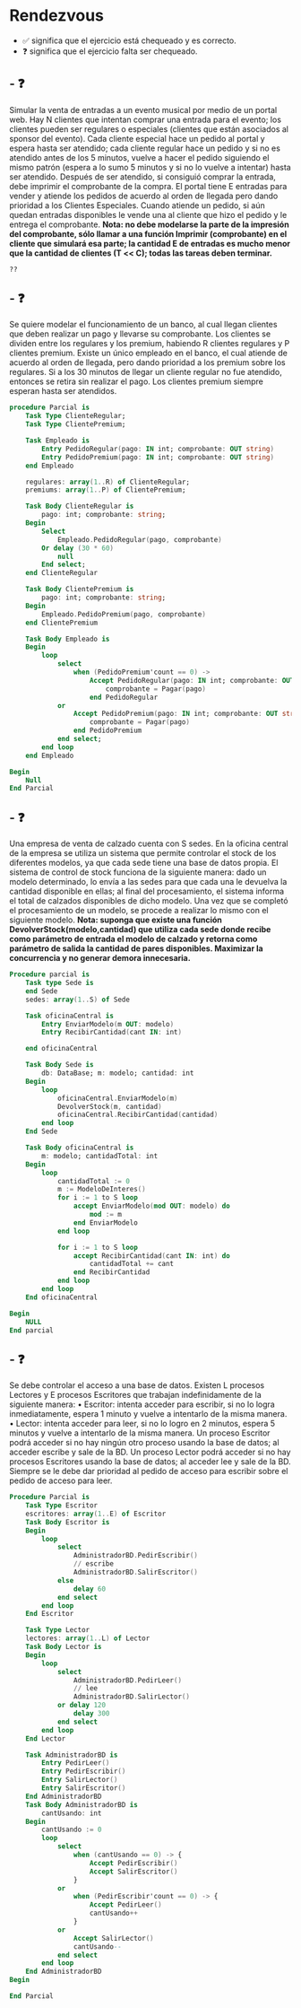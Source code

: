 # Rendezvous

-   ✅ significa que el ejercicio está chequeado y es correcto.
-   ❓ significa que el ejercicio falta ser chequeado.

## - ❓

Simular la venta de entradas a un evento musical por medio de un portal web. Hay N clientes que intentan comprar una entrada para el evento; los clientes pueden ser regulares o especiales (clientes que están asociados al sponsor del evento). Cada cliente especial hace un pedido al portal y espera hasta ser atendido; cada cliente regular hace un pedido y si no es atendido antes de los 5 minutos, vuelve a hacer el pedido siguiendo el mismo patrón (espera a lo sumo 5 minutos y si no lo vuelve a intentar) hasta ser atendido. Después de ser atendido, si consiguió comprar la entrada, debe imprimir el comprobante de la compra. El portal tiene E entradas para vender y atiende los pedidos de acuerdo al orden de llegada pero dando prioridad a los Clientes Especiales. Cuando atiende un pedido, si aún quedan entradas disponibles le vende una al cliente que hizo el pedido y le entrega el comprobante.
**Nota: no debe modelarse la parte de la impresión del comprobante, sólo llamar a una función Imprimir (comprobante) en el cliente que simulará esa parte; la cantidad E de entradas es mucho menor que la cantidad de clientes (T << C); todas las tareas deben terminar.**

```ada
??
```

## - ❓

Se quiere modelar el funcionamiento de un banco, al cual llegan clientes que deben realizar un pago y llevarse su comprobante. Los clientes se dividen entre los regulares y los premium, habiendo R clientes regulares y P clientes premium. Existe un único empleado en el banco, el cual atiende de acuerdo al orden de llegada, pero dando prioridad a los premium sobre los regulares. Si a los 30 minutos de llegar un cliente regular no fue atendido, entonces se retira sin realizar el pago. Los clientes premium siempre esperan hasta ser atendidos.

```ada
procedure Parcial is
    Task Type ClienteRegular;
    Task Type ClientePremium;

    Task Empleado is
        Entry PedidoRegular(pago: IN int; comprobante: OUT string)
        Entry PedidoPremium(pago: IN int; comprobante: OUT string)
    end Empleado

    regulares: array(1..R) of ClienteRegular;
    premiums: array(1..P) of ClientePremium;

    Task Body ClienteRegular is
        pago: int; comprobante: string;
    Begin
        Select
            Empleado.PedidoRegular(pago, comprobante)
        Or delay (30 * 60)
            null
        End select;
    end ClienteRegular

    Task Body ClientePremium is
        pago: int; comprobante: string;
    Begin
        Empleado.PedidoPremium(pago, comprobante)
    end ClientePremium

    Task Body Empleado is
    Begin
        loop
            select
                when (PedidoPremium'count == 0) ->
                    Accept PedidoRegular(pago: IN int; comprobante: OUT string) do
                        comprobante = Pagar(pago)
                    end PedidoRegular
            or
                Accept PedidoPremium(pago: IN int; comprobante: OUT string) do
                    comprobante = Pagar(pago)
                end PedidoPremium
            end select;
        end loop
    end Empleado

Begin
    Null
End Parcial
```

## - ❓

Una empresa de venta de calzado cuenta con S sedes. En la oficina central de la empresa se utiliza un sistema que permite controlar el stock de los diferentes modelos, ya que cada sede tiene una base de datos propia. El sistema de control de stock funciona de la siguiente manera: dado un modelo determinado, lo envía a las sedes para que cada una le devuelva la cantidad disponible en ellas; al final del procesamiento, el sistema informa el total de calzados disponibles de dicho modelo. Una vez que se completó el procesamiento de un modelo, se procede a realizar lo mismo con el siguiente modelo.
**Nota: suponga que existe una función DevolverStock(modelo,cantidad) que utiliza cada sede donde recibe como parámetro de entrada el modelo de calzado y retorna como parámetro de salida la cantidad de pares disponibles. Maximizar la concurrencia y no generar demora innecesaria.**

```ada
Procedure parcial is
    Task type Sede is
    end Sede
    sedes: array(1..S) of Sede

    Task oficinaCentral is
        Entry EnviarModelo(m OUT: modelo)
        Entry RecibirCantidad(cant IN: int)

    end oficinaCentral

    Task Body Sede is
        db: DataBase; m: modelo; cantidad: int
    Begin
        loop
            oficinaCentral.EnviarModelo(m)
            DevolverStock(m, cantidad)
            oficinaCentral.RecibirCantidad(cantidad)
        end loop
    End Sede

    Task Body oficinaCentral is
        m: modelo; cantidadTotal: int
    Begin
        loop
            cantidadTotal := 0
            m := ModeloDeInteres()
            for i := 1 to S loop
                accept EnviarModelo(mod OUT: modelo) do
                    mod := m
                end EnviarModelo
            end loop

            for i := 1 to S loop
                accept RecibirCantidad(cant IN: int) do
                    cantidadTotal += cant
                end RecibirCantidad
            end loop
        end loop
    End oficinaCentral

Begin
    NULL
End parcial
```

## - ❓

Se debe controlar el acceso a una base de datos. Existen L procesos Lectores y E procesos Escritores que trabajan indefinidamente de la siguiente manera:
• Escritor: intenta acceder para escribir, si no lo logra inmediatamente, espera 1 minuto y vuelve a intentarlo de la misma manera.
• Lector: intenta acceder para leer, si no lo logro en 2 minutos, espera 5 minutos y vuelve a intentarlo de la misma manera.
Un proceso Escritor podrá acceder si no hay ningún otro proceso usando la base de datos; al acceder escribe y sale de la BD. Un proceso Lector podrá acceder si no hay procesos Escritores usando la base de datos; al acceder lee y sale de la BD. Siempre se le debe dar prioridad al pedido de acceso para escribir sobre el pedido de acceso para leer.

```ada
Procedure Parcial is
    Task Type Escritor
    escritores: array(1..E) of Escritor
    Task Body Escritor is
    Begin
        loop
            select
                AdministradorBD.PedirEscribir()
                // escribe
                AdministradorBD.SalirEscritor()
            else
                delay 60
            end select
        end loop
    End Escritor

    Task Type Lector
    lectores: array(1..L) of Lector
    Task Body Lector is
    Begin
        loop
            select
                AdministradorBD.PedirLeer()
                // lee
                AdministradorBD.SalirLector()
            or delay 120
                delay 300
            end select
        end loop
    End Lector

    Task AdministradorBD is
        Entry PedirLeer()
        Entry PedirEscribir()
        Entry SalirLector()
        Entry SalirEscritor()
    End AdministradorBD
    Task Body AdministradorBD is
        cantUsando: int
    Begin
        cantUsando := 0
        loop
            select
                when (cantUsando == 0) -> {
                    Accept PedirEscribir()
                    Accept SalirEscritor()
                }
            or
                when (PedirEscribir'count == 0) -> {
                    Accept PedirLeer()
                    cantUsando++
                }
            or
                Accept SalirLector()
                cantUsando--
            end select
        end loop
    End AdministradorBD
Begin

End Parcial
```
